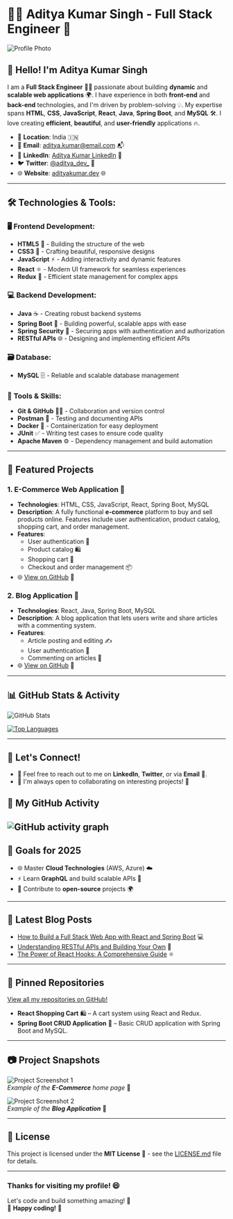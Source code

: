 # 👨‍💻 **Aditya Kumar Singh** - Full Stack Engineer 🚀

![Profile Photo](https://your-profile-image-url.com)  <!-- Replace with your profile image URL -->

## 👋 **Hello! I'm Aditya Kumar Singh** 

I am a **Full Stack Engineer** 👨‍💻 passionate about building **dynamic** and **scalable web applications** 🌍. I have experience in both **front-end** and **back-end** technologies, and I'm driven by problem-solving 💡. My expertise spans **HTML**, **CSS**, **JavaScript**, **React**, **Java**, **Spring Boot**, and **MySQL** 🛠️. I love creating **efficient**, **beautiful**, and **user-friendly** applications 🔥.

- 📍 **Location**: India 🇮🇳
- 📧 **Email**: [aditya.kumar@email.com](mailto:aditya.kumar@email.com) 📬
- 🔗 **LinkedIn**: [Aditya Kumar LinkedIn](https://www.linkedin.com/in/aditya-kumar-singh) 🔗
- 🐦 **Twitter**: [@aditya_dev_](https://twitter.com/aditya_dev_) 🐣
- 🌐 **Website**: [adityakumar.dev](https://www.adityakumar.dev) 🌐

---

## 🛠 **Technologies & Tools:**

### 🖥 **Frontend Development:**
- **HTML5** 📄 - Building the structure of the web
- **CSS3** 🎨 - Crafting beautiful, responsive designs
- **JavaScript** ⚡ - Adding interactivity and dynamic features
- **React** ⚛️ - Modern UI framework for seamless experiences
- **Redux** 🔄 - Efficient state management for complex apps

### 💻 **Backend Development:**
- **Java** ☕ - Creating robust backend systems
- **Spring Boot** 🚀 - Building powerful, scalable apps with ease
- **Spring Security** 🔐 - Securing apps with authentication and authorization
- **RESTful APIs** 🌐 - Designing and implementing efficient APIs

### 🗃 **Database:**
- **MySQL** 🗄️ - Reliable and scalable database management

### 🔧 **Tools & Skills:**
- **Git & GitHub** 🧑‍💻 - Collaboration and version control
- **Postman** 💌 - Testing and documenting APIs
- **Docker** 🐋 - Containerization for easy deployment
- **JUnit** ✅ - Writing test cases to ensure code quality
- **Apache Maven** ⚙️ - Dependency management and build automation

---

## 🚀 **Featured Projects**

### 1. **E-Commerce Web Application 🛒**
   - **Technologies**: HTML, CSS, JavaScript, React, Spring Boot, MySQL
   - **Description**: A fully functional **e-commerce** platform to buy and sell products online. Features include user authentication, product catalog, shopping cart, and order management.
   - **Features**:
     - User authentication 🔑
     - Product catalog 🛍️
     - Shopping cart 🛒
     - Checkout and order management 📦
   - 🌐 [View on GitHub](https://github.com/adityakumar/e-commerce-web) 🔗

### 2. **Blog Application 📝**
   - **Technologies**: React, Java, Spring Boot, MySQL
   - **Description**: A blog application that lets users write and share articles with a commenting system.
   - **Features**:
     - Article posting and editing ✍️
     - User authentication 🔐
     - Commenting on articles 💬
   - 🌐 [View on GitHub](https://github.com/adityakumar/blog-app) 🔗

---

## 📊 **GitHub Stats & Activity**

![GitHub Stats](https://github-readme-stats.vercel.app/api?username=adityakumar&show_icons=true&hide_title=true&count_private=true&hide=prs)  
<!-- Customize this URL with your GitHub username -->

[![Top Languages](https://github-readme-stats.vercel.app/api/top-langs/?username=adityakumar&layout=compact)](https://github.com/adityakumar)  
<!-- Display top programming languages -->

---

## 💬 **Let's Connect!**

- 💬 Feel free to reach out to me on **LinkedIn**, **Twitter**, or via **Email** 📧.
- 🔧 I'm always open to collaborating on interesting projects! 🤝

## 📝 **My GitHub Activity**  
![GitHub activity graph](https://activity-graph.herokuapp.com/graph?username=adityakumar&bg_color=ffffff&color=000000&line=0077FF&point=000000&area=true&hide_border=true)  
---

## 🎯 **Goals for 2025**

- 🌐 Master **Cloud Technologies** (AWS, Azure) ☁️
- ⚡ Learn **GraphQL** and build scalable APIs 🔗
- 🌱 Contribute to **open-source** projects 🌍

---

## 📝 **Latest Blog Posts**

- [How to Build a Full Stack Web App with React and Spring Boot](https://adityakumar.medium.com/full-stack-web-app-with-react-spring-boot) 💻
- [Understanding RESTful APIs and Building Your Own](https://adityakumar.medium.com/understanding-restful-apis) 🔄
- [The Power of React Hooks: A Comprehensive Guide](https://adityakumar.medium.com/react-hooks-guide) ⚛️

---

## 🔖 **Pinned Repositories**
[View all my repositories on GitHub!](https://github.com/adityakumar?tab=repositories)

- **React Shopping Cart** 🛍️ – A cart system using React and Redux.
- **Spring Boot CRUD Application** 📝 – Basic CRUD application with Spring Boot and MySQL.

---

## 📷 **Project Snapshots**

![Project Screenshot 1](https://via.placeholder.com/600x300.png?text=Project+Screenshot)  
_Example of the **E-Commerce** home page_ 🛒

![Project Screenshot 2](https://via.placeholder.com/600x300.png?text=Blog+App)  
_Example of the **Blog Application**_ 📝

---

## 📝 **License**

This project is licensed under the **MIT License** 📝 - see the [LICENSE.md](LICENSE.md) file for details.

---

### **Thanks for visiting my profile!** 😄  
Let's code and build something amazing! 🚀  
🌟 **Happy coding!** 🌟


